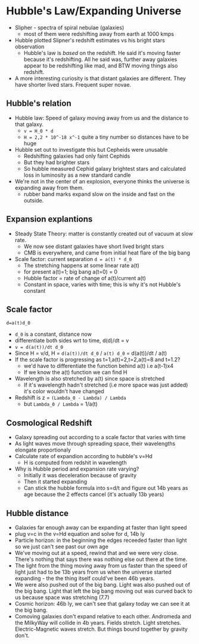 # Hubble's Law/Expanding Universe

* Slipher - spectra of spiral nebulae (galaxies)
  - most of them were redshifting away from earth at 1000 kmps
* Hubble plotted Slipner's redshift estimates vs his bright stars observation
  - Hubble's law is _based_ on the redshift. He said it's moving faster because
    it's redshifting. All he said was, further away galaxies appear to be
    redshifting like mad, and BTW moving things also redshift. 
* A more interesting curiosity is that distant galaxies are different. They have
  shorter lived stars. Frequent super novae. 

## Hubble's relation

* Hubble law: Speed of galaxy moving away from us and the distance to that galaxy. 
  - `v = H_0 * d`
  - `H = 2,2 * 10^-18 x^-1` quite a tiny number so distances have to be huge
* Hubble set out to investigate this but Cepheids were unusable
  - Redshifting galaxies had only faint Cephids
  - But they had brighter stars
  - So hubble measured Cephid galaxy brightest stars and calculated loss in
    luminosity as a new standard candle
* We're not in the center of an explosion, everyone thinks the universe is
  expanding away from them. 
  - rubber band marks expand slow on the inside and fast on the outside. 

## Expansion explantions

* Steady State Theory: matter is constantly created out of vacuum at slow rate.
  - We now see distant galaxies have short lived bright stars
  - CMB is everywhere, and came from initial heat flare of the big bang
* Scale factor: current separation `d = a(t) * d_0`
  - The stretching happens at some linear rate a(t) 
  - for present a(t)=1; big bang a(t=0) = 0
  - Hubble factor = rate of change of a(t)/current a(t)
  - Constant in space, varies with time; this is why it's not Hubble's constant

## Scale factor

`d=a(t)d_0`

* `d_0` is a constant, distance now
* differentiate both sides wrt to time, d(d)/dt = v
* `v = d(a(t))/dt d_0`
* Since H = v/d, H = `d(a(t))/dt d_0` / `a(t) d_0` = d(a(t))/dt / a(t)
* If the scale factor is progressing as t=1,a(t)=2,t=2,a(t)=8 and t=1.2? 
  - we'd have to differentiate the function behind a(t) i.e a(t-1)x4
  - If we know the a(t) function we can find H
* Wavelength is also stretched by a(t) since space is stretched
  - If it's wavelength hadn't stretched (i.e more space was just added) it's
    color wouldn't have changed 
* Redshift is z = `(Lambda_0 - Lambda) / Lambda` 
  - but `Lambda_0 / Lambda` = 1/a(t)

## Cosmological Redshift

* Galaxy spreading out according to a scale factor that varies with time
* As light waves move through spreading space, their wavelengths elongate
  proportionaly
* Calculate rate of expandion according to hubble's v=Hd
  - H is computed from redshit in wavelength
* Why is Hubble period and expansion rate varying?
  - Initially it was deceleration because of gravity
  - Then it started expanding
  - Can stick the hubble formula into s=d/t and figure out 14b years as age
    because the 2 effects cancel (it's actually 13b years) 
  
## Hubble distance

* Galaxies far enough away can be expanding at faster than light speed
* plug v=c in the v=Hd equation and solve for d, 14b ly
* Particle horizon: in the beginning the edges receeded faster than light so we
  just can't see past our own age
* We've moving out at a speed, rewind that and we were very close. There's
  nothing that says there was nothing else out there at the time. 
* The light from the thing moving away from us faster than the speed of light
  just had to be 13b years from us when the universe started expanding - the
  the thing itself could've been 46b years. 
* We were also pushed out of the big bang. Light was also pushed out of the big
  bang. Light that left the big bang moving out was curved back to us because
  space was stretching (7.7)
* Cosmic horizon: 46b ly, we can't see that galaxy today we can see it at the
  big bang. 
* Comoving galaxies don't expand relative to each other. Andromeda and the
  MilkyWay will collide in 4b years. Fields stretch. Light stretches.
  Electric-Magnetic waves stretch. But things bound together by gravity don't.
